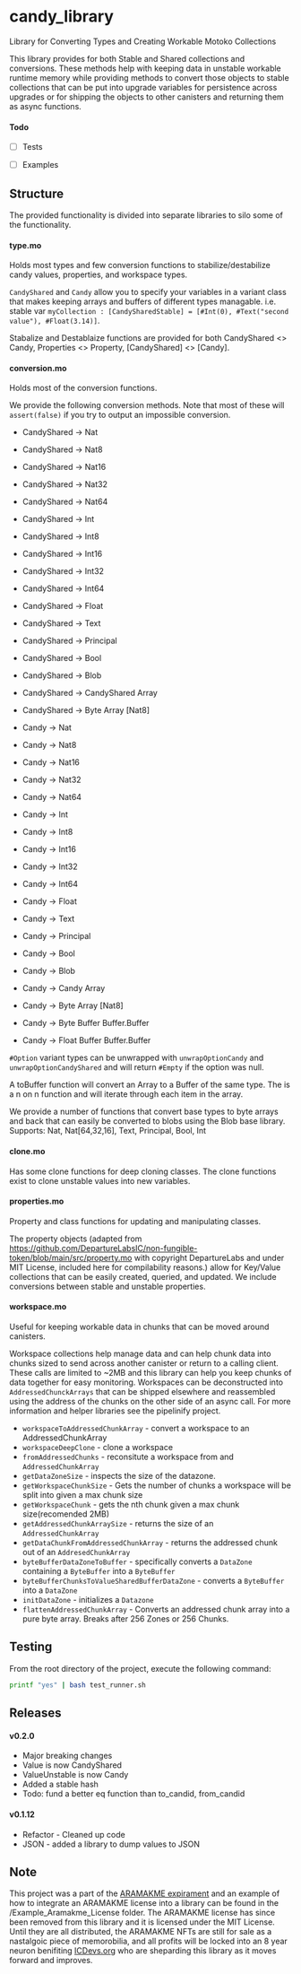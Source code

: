 # candy_library
Library for Converting Types and Creating Workable Motoko Collections

This library provides for both Stable and Shared collections and conversions.  These methods help with keeping data in unstable workable runtime memory while providing methods to convert those objects to stable collections that can be put into upgrade variables for persistence across upgrades or for shipping the objects to other canisters and returning them as async functions.

#### Todo
- [ ] Tests  
- [ ] Examples


## Structure
The provided functionality is divided into separate libraries to silo some of the functionality.

#### type.mo
Holds most types and few conversion functions to stabilize/destabilize candy values, properties, and workspace types.

`CandyShared` and `Candy` allow you to specify your variables in a variant class that makes keeping arrays and buffers of different types managable.  i.e. stable var `myCollection : [CandySharedStable] = [#Int(0), #Text("second value"), #Float(3.14)]`.

Stabalize and Destablaize functions are provided for both CandyShared <> Candy, Properties <> Property, [CandyShared] <> [Candy].

#### conversion.mo
Holds most of the conversion functions.

We provide the following conversion methods. Note that most of these will `assert(false)` if you try to output an impossible conversion.

* CandyShared -> Nat
* CandyShared -> Nat8
* CandyShared -> Nat16
* CandyShared -> Nat32
* CandyShared -> Nat64
* CandyShared -> Int
* CandyShared -> Int8
* CandyShared -> Int16
* CandyShared -> Int32
* CandyShared -> Int64
* CandyShared -> Float
* CandyShared -> Text
* CandyShared -> Principal
* CandyShared -> Bool
* CandyShared -> Blob
* CandyShared -> CandyShared Array
* CandyShared -> Byte Array [Nat8]

* Candy -> Nat
* Candy -> Nat8
* Candy -> Nat16
* Candy -> Nat32
* Candy -> Nat64
* Candy -> Int
* Candy -> Int8
* Candy -> Int16
* Candy -> Int32
* Candy -> Int64
* Candy -> Float
* Candy -> Text
* Candy -> Principal
* Candy -> Bool
* Candy -> Blob
* Candy -> Candy Array
* Candy -> Byte Array [Nat8]
* Candy -> Byte Buffer Buffer.Buffer<Nat8>
* Candy -> Float Buffer Buffer.Buffer<Float>

`#Option` variant types can be unwrapped with `unwrapOptionCandy` and `unwrapOptionCandyShared` and will return `#Empty` if the option was null.

A toBuffer function will convert an Array to a Buffer of the same type.  The is a n on n function and will iterate through each item in the array.

We provide a number of functions that convert base types to byte arrays and back that can easily be converted to blobs using the Blob base library. Supports: Nat, Nat[64,32,16], Text, Principal, Bool, Int

#### clone.mo 
Has some clone functions for deep cloning classes. The clone functions exist to clone unstable values into new variables.

#### properties.mo
Property and class functions for updating and manipulating classes.

The property objects (adapted from https://github.com/DepartureLabsIC/non-fungible-token/blob/main/src/property.mo with copyright DepartureLabs and under MIT License, included here for compilability reasons.) allow for Key/Value collections that can be easily created, queried, and updated.  We include conversions between stable and unstable properties.

#### workspace.mo
Useful for keeping workable data in chunks that can be moved around canisters.

Workspace collections help manage data and can help chunk data into chunks sized to send across another canister or return to a calling client. These calls are limited to ~2MB and this library can help you keep chunks of data together for easy monitoring. Workspaces can be deconstructed into `AddressedChunckArrays` that can be shipped elsewhere and reassembled using the address of the chunks on the other side of an async call. For more information and helper libraries see the pipelinify project. 

* `workspaceToAddressedChunkArray` - convert a workspace to an AddressedChunkArray
* `workspaceDeepClone` - clone a workspace
* `fromAddressedChunks` - reconsitute a workspace from and `AddressedChunkArray`
* `getDataZoneSize` - inspects the size of the datazone. 
* `getWorkspaceChunkSize` - Gets the number of chunks a workspace will be split into given a max chunk size
* `getWorkspaceChunk` - gets the nth chunk given a max chunk size(recomended 2MB)
* `getAddressedChunkArraySize` - returns the size of an `AddressedChunkArray`
* `getDataChunkFromAddressedChunkArray` - returns the addressed chunk out of an `AddresedChunkArray`
* `byteBufferDataZoneToBuffer` - specifically converts a `DataZone` containing a `ByteBuffer` into a `ByteBuffer`
* `byteBufferChunksToValueSharedBufferDataZone` - converts a `ByteBuffer` into a `DataZone`
* `initDataZone` - initializes a `Datazone`
* `flattenAddressedChunkArray` - Converts an addressed chunk array into a pure byte array. Breaks after 256 Zones or 256 Chunks.

## Testing
From the root directory of the project, execute the following command:

```bash
printf "yes" | bash test_runner.sh
```

## Releases

#### v0.2.0

* Major breaking changes
* Value is now CandyShared
* ValueUnstable is now Candy
* Added a stable hash
* Todo: fund a better eq function than to_candid, from_candid

#### v0.1.12

* Refactor - Cleaned up code
* JSON - added a library to dump values to JSON

## Note 
This project was a part of the [ARAMAKME expirament](https://hwqwz-ryaaa-aaaai-aasoa-cai.raw.ic0.app/) and an example of how to integrate an ARAMAKME license into a library can be found in the /Example_Aramakme_License folder.  The ARAMAKME license has since been removed from this library and it is licensed under the MIT License.  Until they are all distributed, the ARAMAKME NFTs are still for sale as a nastalgoic piece of memorobilia, and all profits will be locked into an 8 year neuron benifiting [ICDevs.org](https://icdevs.org) who are sheparding this library as it moves forward and improves.
